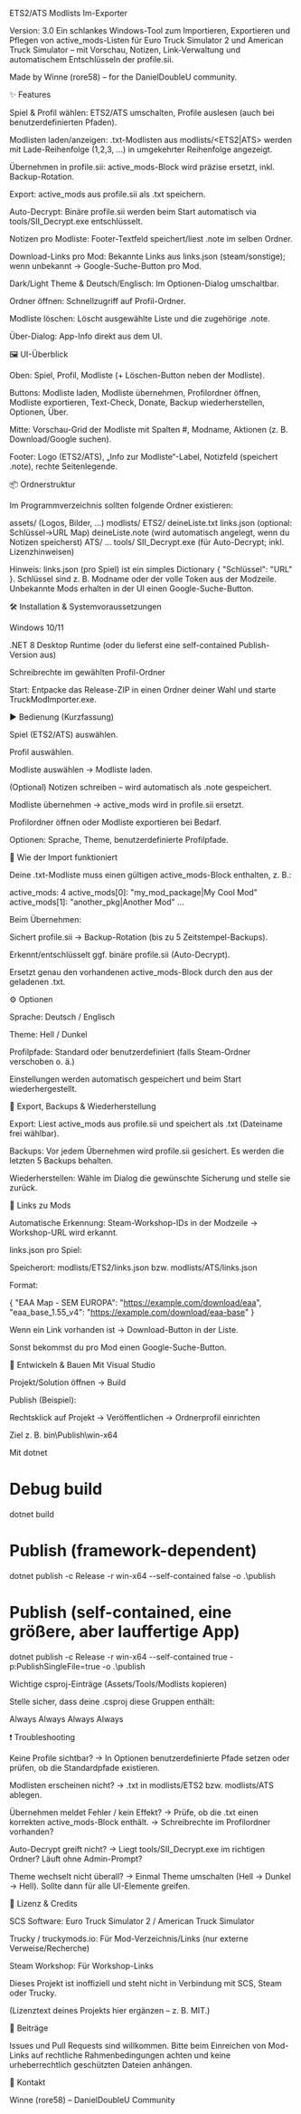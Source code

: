ETS2/ATS Modlists Im-Exporter

Version: 3.0
Ein schlankes Windows-Tool zum Importieren, Exportieren und Pflegen von active_mods-Listen für Euro Truck Simulator 2 und American Truck Simulator – mit Vorschau, Notizen, Link-Verwaltung und automatischem Entschlüsseln der profile.sii.

Made by Winne (rore58) – for the DanielDoubleU community.

✨ Features

Spiel & Profil wählen: ETS2/ATS umschalten, Profile auslesen (auch bei benutzerdefinierten Pfaden).

Modlisten laden/anzeigen: .txt-Modlisten aus modlists/<ETS2|ATS> werden mit Lade-Reihenfolge (1,2,3, …) in umgekehrter Reihenfolge angezeigt.

Übernehmen in profile.sii: active_mods-Block wird präzise ersetzt, inkl. Backup-Rotation.

Export: active_mods aus profile.sii als .txt speichern.

Auto-Decrypt: Binäre profile.sii werden beim Start automatisch via tools/SII_Decrypt.exe entschlüsselt.

Notizen pro Modliste: Footer-Textfeld speichert/liest <deineListe>.note im selben Ordner.

Download-Links pro Mod: Bekannte Links aus links.json (steam/sonstige); wenn unbekannt → Google-Suche-Button pro Mod.

Dark/Light Theme & Deutsch/Englisch: Im Optionen-Dialog umschaltbar.

Ordner öffnen: Schnellzugriff auf Profil-Ordner.

Modliste löschen: Löscht ausgewählte Liste und die zugehörige .note.

Über-Dialog: App-Info direkt aus dem UI.

🖼️ UI-Überblick

Oben: Spiel, Profil, Modliste (+ Löschen-Button neben der Modliste).

Buttons: Modliste laden, Modliste übernehmen, Profilordner öffnen, Modliste exportieren, Text-Check, Donate, Backup wiederherstellen, Optionen, Über.

Mitte: Vorschau-Grid der Modliste mit Spalten #, Modname, Aktionen (z. B. Download/Google suchen).

Footer: Logo (ETS2/ATS), „Info zur Modliste“-Label, Notizfeld (speichert .note), rechte Seitenlegende.

📦 Ordnerstruktur

Im Programmverzeichnis sollten folgende Ordner existieren:

assets/               (Logos, Bilder, …)
modlists/
  ETS2/
    deineListe.txt
    links.json        (optional: Schlüssel→URL Map)
    deineListe.note   (wird automatisch angelegt, wenn du Notizen speicherst)
  ATS/
    ...
tools/
  SII_Decrypt.exe     (für Auto-Decrypt; inkl. Lizenzhinweisen)


Hinweis: links.json (pro Spiel) ist ein simples Dictionary { "Schlüssel": "URL" }.
Schlüssel sind z. B. Modname oder der volle Token aus der Modzeile. Unbekannte Mods erhalten in der UI einen Google-Suche-Button.

🛠️ Installation & Systemvoraussetzungen

Windows 10/11

.NET 8 Desktop Runtime (oder du lieferst eine self-contained Publish-Version aus)

Schreibrechte im gewählten Profil-Ordner

Start: Entpacke das Release-ZIP in einen Ordner deiner Wahl und starte TruckModImporter.exe.

▶️ Bedienung (Kurzfassung)

Spiel (ETS2/ATS) auswählen.

Profil auswählen.

Modliste auswählen → Modliste laden.

(Optional) Notizen schreiben – wird automatisch als .note gespeichert.

Modliste übernehmen → active_mods wird in profile.sii ersetzt.

Profilordner öffnen oder Modliste exportieren bei Bedarf.

Optionen: Sprache, Theme, benutzerdefinierte Profilpfade.

🧠 Wie der Import funktioniert

Deine .txt-Modliste muss einen gültigen active_mods-Block enthalten, z. B.:

active_mods: 4
active_mods[0]: "my_mod_package|My Cool Mod"
active_mods[1]: "another_pkg|Another Mod"
...


Beim Übernehmen:

Sichert profile.sii → Backup-Rotation (bis zu 5 Zeitstempel-Backups).

Erkennt/entschlüsselt ggf. binäre profile.sii (Auto-Decrypt).

Ersetzt genau den vorhandenen active_mods-Block durch den aus der geladenen .txt.

⚙️ Optionen

Sprache: Deutsch / Englisch

Theme: Hell / Dunkel

Profilpfade: Standard oder benutzerdefiniert (falls Steam-Ordner verschoben o. ä.)

Einstellungen werden automatisch gespeichert und beim Start wiederhergestellt.

💾 Export, Backups & Wiederherstellung

Export: Liest active_mods aus profile.sii und speichert als .txt (Dateiname frei wählbar).

Backups: Vor jedem Übernehmen wird profile.sii gesichert. Es werden die letzten 5 Backups behalten.

Wiederherstellen: Wähle im Dialog die gewünschte Sicherung und stelle sie zurück.

🔗 Links zu Mods

Automatische Erkennung: Steam-Workshop-IDs in der Modzeile → Workshop-URL wird erkannt.

links.json pro Spiel:

Speicherort: modlists/ETS2/links.json bzw. modlists/ATS/links.json

Format:

{
  "EAA Map - SEM EUROPA": "https://example.com/download/eaa",
  "eaa_base_1.55_v4": "https://example.com/download/eaa-base"
}


Wenn ein Link vorhanden ist → Download-Button in der Liste.

Sonst bekommst du pro Mod einen Google-Suche-Button.

🧰 Entwickeln & Bauen
Mit Visual Studio

Projekt/Solution öffnen → Build

Publish (Beispiel):

Rechtsklick auf Projekt → Veröffentlichen → Ordnerprofil einrichten

Ziel z. B. bin\Publish\win-x64

Mit dotnet
# Debug build
dotnet build

# Publish (framework-dependent)
dotnet publish -c Release -r win-x64 --self-contained false -o .\publish

# Publish (self-contained, eine größere, aber lauffertige App)
dotnet publish -c Release -r win-x64 --self-contained true -p:PublishSingleFile=true -o .\publish

Wichtige csproj-Einträge (Assets/Tools/Modlists kopieren)

Stelle sicher, dass deine .csproj diese Gruppen enthält:

<ItemGroup>
  <Content Include="assets\**\*.*">
    <CopyToOutputDirectory>Always</CopyToOutputDirectory>
  </Content>
  <Content Include="modlists\**\*.txt">
    <CopyToOutputDirectory>Always</CopyToOutputDirectory>
  </Content>
  <Content Include="modlists\**\*.json">
    <CopyToOutputDirectory>Always</CopyToOutputDirectory>
  </Content>
  <Content Include="tools\**\*.*">
    <CopyToOutputDirectory>Always</CopyToOutputDirectory>
  </Content>
</ItemGroup>

❗ Troubleshooting

Keine Profile sichtbar?
→ In Optionen benutzerdefinierte Pfade setzen oder prüfen, ob die Standardpfade existieren.

Modlisten erscheinen nicht?
→ .txt in modlists/ETS2 bzw. modlists/ATS ablegen.

Übernehmen meldet Fehler / kein Effekt?
→ Prüfe, ob die .txt einen korrekten active_mods-Block enthält.
→ Schreibrechte im Profilordner vorhanden?

Auto-Decrypt greift nicht?
→ Liegt tools/SII_Decrypt.exe im richtigen Ordner? Läuft ohne Admin-Prompt?

Theme wechselt nicht überall?
→ Einmal Theme umschalten (Hell → Dunkel → Hell). Sollte dann für alle UI-Elemente greifen.

📄 Lizenz & Credits

SCS Software: Euro Truck Simulator 2 / American Truck Simulator

Trucky / truckymods.io: Für Mod-Verzeichnis/Links (nur externe Verweise/Recherche)

Steam Workshop: Für Workshop-Links

Dieses Projekt ist inoffiziell und steht nicht in Verbindung mit SCS, Steam oder Trucky.

(Lizenztext deines Projekts hier ergänzen – z. B. MIT.)

🤝 Beiträge

Issues und Pull Requests sind willkommen.
Bitte beim Einreichen von Mod-Links auf rechtliche Rahmenbedingungen achten und keine urheberrechtlich geschützten Dateien anhängen.

💬 Kontakt

Winne (rore58) – DanielDoubleU Community
